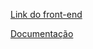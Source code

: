[Link do front-end](https://github.com/lima-anderson/front-end-ga)

[Documentação](https://al-back-end-ga.herokuapp.com/docs/)




